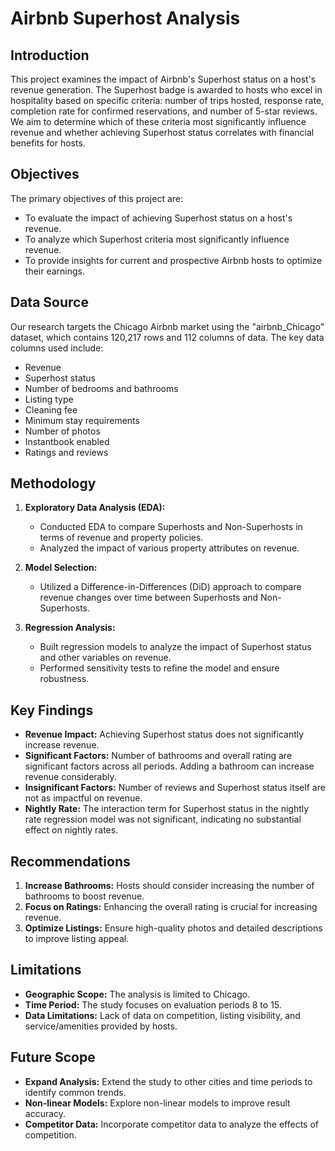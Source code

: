 # Airbnb Superhost Analysis

## Introduction
This project examines the impact of Airbnb's Superhost status on a host's revenue generation. The Superhost badge is awarded to hosts who excel in hospitality based on specific criteria: number of trips hosted, response rate, completion rate for confirmed reservations, and number of 5-star reviews. We aim to determine which of these criteria most significantly influence revenue and whether achieving Superhost status correlates with financial benefits for hosts.

## Objectives
The primary objectives of this project are:
- To evaluate the impact of achieving Superhost status on a host's revenue.
- To analyze which Superhost criteria most significantly influence revenue.
- To provide insights for current and prospective Airbnb hosts to optimize their earnings.

## Data Source
Our research targets the Chicago Airbnb market using the "airbnb_Chicago" dataset, which contains 120,217 rows and 112 columns of data. The key data columns used include:
- Revenue
- Superhost status
- Number of bedrooms and bathrooms
- Listing type
- Cleaning fee
- Minimum stay requirements
- Number of photos
- Instantbook enabled
- Ratings and reviews

## Methodology
1. **Exploratory Data Analysis (EDA):**
   - Conducted EDA to compare Superhosts and Non-Superhosts in terms of revenue and property policies.
   - Analyzed the impact of various property attributes on revenue.

2. **Model Selection:**
   - Utilized a Difference-in-Differences (DiD) approach to compare revenue changes over time between Superhosts and Non-Superhosts.

3. **Regression Analysis:**
   - Built regression models to analyze the impact of Superhost status and other variables on revenue.
   - Performed sensitivity tests to refine the model and ensure robustness.

## Key Findings
- **Revenue Impact:** Achieving Superhost status does not significantly increase revenue.
- **Significant Factors:** Number of bathrooms and overall rating are significant factors across all periods. Adding a bathroom can increase revenue considerably.
- **Insignificant Factors:** Number of reviews and Superhost status itself are not as impactful on revenue.
- **Nightly Rate:** The interaction term for Superhost status in the nightly rate regression model was not significant, indicating no substantial effect on nightly rates.

## Recommendations
1. **Increase Bathrooms:** Hosts should consider increasing the number of bathrooms to boost revenue.
2. **Focus on Ratings:** Enhancing the overall rating is crucial for increasing revenue.
3. **Optimize Listings:** Ensure high-quality photos and detailed descriptions to improve listing appeal.

## Limitations
- **Geographic Scope:** The analysis is limited to Chicago.
- **Time Period:** The study focuses on evaluation periods 8 to 15.
- **Data Limitations:** Lack of data on competition, listing visibility, and service/amenities provided by hosts.

## Future Scope
- **Expand Analysis:** Extend the study to other cities and time periods to identify common trends.
- **Non-linear Models:** Explore non-linear models to improve result accuracy.
- **Competitor Data:** Incorporate competitor data to analyze the effects of competition.


